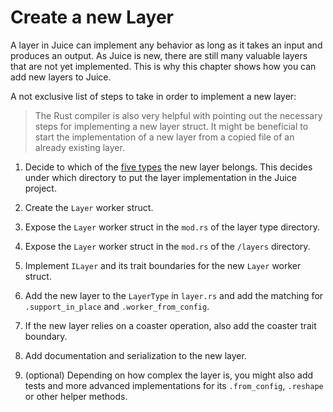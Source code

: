 # Create a new Layer

A layer in Juice can implement any behavior as long as it takes an input and
produces an output. As Juice is new, there are still many valuable layers that
are not yet implemented. This is why this chapter shows how you can add new
layers to Juice.

A not exclusive list of steps to take in order to implement a new layer:

> The Rust compiler is also very helpful with pointing out the necessary steps
> for implementing a new layer struct. It might be beneficial to start the
> implementation of a new layer from a copied file of an already existing layer.

1. Decide to which of the [five types](./layers.html#What&#32;can&#32;Layers&#32;do?)
the new layer belongs. This decides under which directory to put the layer
implementation in the Juice project.

2. Create the `Layer` worker struct.

3. Expose the `Layer` worker struct in the `mod.rs` of the layer type directory.

4. Expose the `Layer` worker struct in the `mod.rs` of the `/layers` directory.

5. Implement `ILayer` and its trait boundaries for the new `Layer` worker struct.

6. Add the new layer to the `LayerType` in `layer.rs` and add the matching
for `.support_in_place` and `.worker_from_config`.

7. If the new layer relies on a coaster operation, also add the coaster
trait boundary.

8. Add documentation and serialization to the new layer.

9. (optional) Depending on how complex the layer is, you might also add tests and more
advanced implementations for its `.from_config`, `.reshape` or other helper
methods.
